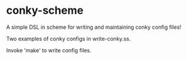 conky-scheme
============

A simple DSL in scheme for writing and maintaining conky config files!

Two examples of conky configs in write-conky.ss.

Invoke 'make' to write config files.
